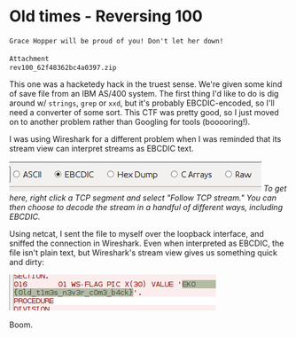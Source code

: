 # Old times - Reversing 100

```
Grace Hopper will be proud of you! Don't let her down!

Attachment
rev100_62f48362bc4a0397.zip 
```

This one was a hacketedy hack in the truest sense. We're given some kind of save file from an IBM AS/400 system. The first thing I'd like to do is dig around w/ `strings`, `grep` or `xxd`, but it's probably EBCDIC-encoded, so I'll need a converter of some sort. This CTF was pretty good, so I just moved on to another problem rather than Googling for tools (booooring!).

I was using Wireshark for a different problem when I was reminded that its stream view can interpret streams as EBCDIC text.

![Decoding EBCDIC with Wireshark](wireshark-ebcdic.png)
*To get here, right click a TCP segment and select "Follow TCP stream." You can then choose to decode the stream in a handful of different ways, including EBCDIC.*

Using netcat, I sent the file to myself over the loopback interface, and sniffed the connection in Wireshark. Even when interpreted as EBCDIC, the file isn't plain text, but Wireshark's stream view gives us something quick and dirty:

![The flag](flag.png)

Boom.
